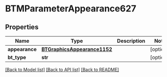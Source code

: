# BTMParameterAppearance627

## Properties
Name | Type | Description | Notes
------------ | ------------- | ------------- | -------------
**appearance** | [**BTGraphicsAppearance1152**](BTGraphicsAppearance1152.md) |  | [optional] 
**bt_type** | **str** |  | [optional] 

[[Back to Model list]](../README.md#documentation-for-models) [[Back to API list]](../README.md#documentation-for-api-endpoints) [[Back to README]](../README.md)


